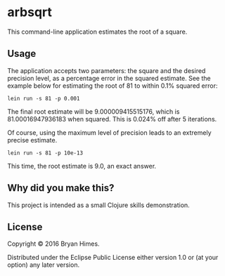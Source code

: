 # arbsqrt

This command-line application estimates the root of a square.

## Usage

The application accepts two parameters: the square and the desired precision level, as a percentage error in the squared estimate.  See the example below for estimating the root of 81 to within 0.1% squared error:

    lein run -s 81 -p 0.001

The final root estimate will be 9.000009415515176, which is 81.00016947936183 when squared.  This is 0.024% off after 5 iterations.

Of course, using the maximum level of precision leads to an extremely precise estimate.

    lein run -s 81 -p 10e-13

This time, the root estimate is 9.0, an exact answer.

## Why did you make this?

This project is intended as a small Clojure skills demonstration.

## License

Copyright © 2016 Bryan Himes.

Distributed under the Eclipse Public License either version 1.0 or (at
your option) any later version.
